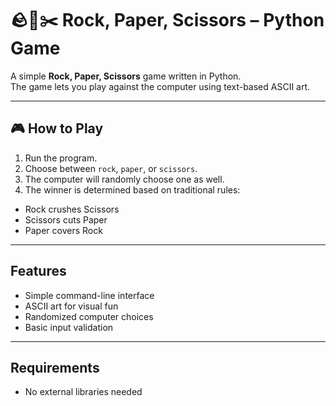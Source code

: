 # 🪨📄✂️ Rock, Paper, Scissors – Python Game

A simple **Rock, Paper, Scissors** game written in Python.  
The game lets you play against the computer using text-based ASCII art.

---

## 🎮 How to Play

1. Run the program.
2. Choose between `rock`, `paper`, or `scissors`.
3. The computer will randomly choose one as well.
4. The winner is determined based on traditional rules:

- Rock crushes Scissors
- Scissors cuts Paper
- Paper covers Rock

---

## Features

- Simple command-line interface
- ASCII art for visual fun
- Randomized computer choices
- Basic input validation

---

## Requirements

- No external libraries needed
